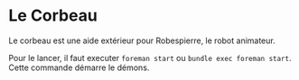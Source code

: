 Le Corbeau
==========

Le corbeau est une aide extérieur pour Robespierre, le robot animateur.

Pour le lancer, il faut executer `foreman start` ou `bundle exec foreman start`. Cette commande démarre le démons.
